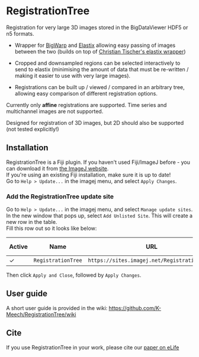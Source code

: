 # RegistrationTree

Registration for very large 3D images stored in the BigDataViewer HDF5 or n5 formats.

- Wrapper for [BigWarp](https://github.com/saalfeldlab/bigwarp) and [Elastix](https://elastix.lumc.nl/) allowing easy passing of images between the two (builds on top of [Christian Tischer's elastix wrapper](https://github.com/embl-cba/elastix-wrapper))

- Cropped and downsampled regions can be selected interactively to send to elastix (minimising the amount of data that must be re-written / making it easier to use with very large images).

- Registrations can be built up / viewed / compared in an arbitrary tree, allowing easy comparison of different registration options.

Currently only **affine** registrations are supported.
Time series and multichannel images are not supported.

Designed for registration of 3D images, but 2D should also be supported (not tested explicitly!)

## Installation

RegistrationTree is a Fiji plugin. If you haven't used Fiji/ImageJ before - you can download it from [the ImageJ website](https://imagej.net/Fiji).  
If you're using an existing Fiji installation, make sure it is up to date!  
Go to `Help > Update...` in the imagej menu, and select `Apply Changes`.  

### Add the RegistrationTree update site
Go to `Help > Update...` in the imagej menu, and select `Manage update sites`.  
In the new window that pops up, select `Add Unlisted Site`. This will create a new row in the table.  
Fill this row out so it looks like below:  

| Active | Name          | URL           | Host   | Directory on Host | Description |
| -------| ------------- | ------------- | ------ | ------            | ------      |
| &check;| `RegistrationTree`   | `https://sites.imagej.net/RegistrationTree/` | | |

Then click `Apply and Close`, followed by `Apply Changes`.

## User guide

A short user guide is provided in the wiki:
https://github.com/K-Meech/RegistrationTree/wiki

## Cite

If you use RegistrationTree in your work, please cite our [paper on eLife](https://elifesciences.org/articles/80899)
